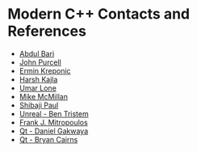 # Modern C++ Contacts and References

- [Abdul Bari](https://www.linkedin.com/in/abdul-bari-mohammed-5a328717/)
- [John Purcell]()
- [Ermin Kreponic](https://www.linkedin.com/in/ermin-kreponic-0a420715b/)
- [Harsh Kajla](https://www.linkedin.com/in/harsh-kajla-ba15a2118/)
- [Umar Lone](https://www.linkedin.com/in/umarlone/)
- [Mike McMillan]()
- [Shibaji Paul](https://www.linkedin.com/in/shibaji-paul-202b6841/)
- [Unreal - Ben Tristem](https://www.linkedin.com/in/bentristem/)
- [Frank J. Mitropoulos](https://www.linkedin.com/in/frank-j-mitropoulos/)
- [Qt - Daniel Gakwaya](https://www.linkedin.com/in/daniel-gakwaya-2a570092/)
- [Qt - Bryan Cairns](https://www.linkedin.com/in/voidrealms/)
